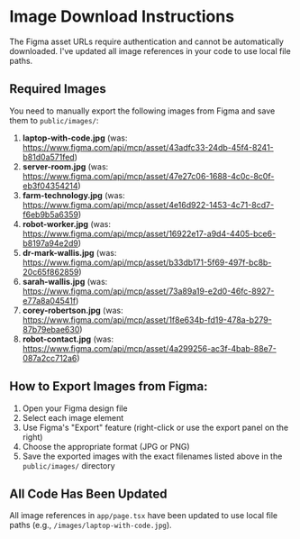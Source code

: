 # Image Download Instructions

The Figma asset URLs require authentication and cannot be automatically downloaded. I've updated all image references in your code to use local file paths.

## Required Images

You need to manually export the following images from Figma and save them to `public/images/`:

1. **laptop-with-code.jpg** (was: https://www.figma.com/api/mcp/asset/43adfc33-24db-45f4-8241-b81d0a571fed)
2. **server-room.jpg** (was: https://www.figma.com/api/mcp/asset/47e27c06-1688-4c0c-8c0f-eb3f04354214)
3. **farm-technology.jpg** (was: https://www.figma.com/api/mcp/asset/4e16d922-1453-4c71-8cd7-f6eb9b5a6359)
4. **robot-worker.jpg** (was: https://www.figma.com/api/mcp/asset/16922e17-a9d4-4405-bce6-b8197a94e2d9)
5. **dr-mark-wallis.jpg** (was: https://www.figma.com/api/mcp/asset/b33db171-5f69-497f-bc8b-20c65f862859)
6. **sarah-wallis.jpg** (was: https://www.figma.com/api/mcp/asset/73a89a19-e2d0-46fc-8927-e77a8a04541f)
7. **corey-robertson.jpg** (was: https://www.figma.com/api/mcp/asset/1f8e634b-fd19-478a-b279-87b79ebae630)
8. **robot-contact.jpg** (was: https://www.figma.com/api/mcp/asset/4a299256-ac3f-4bab-88e7-087a2cc712a6)

## How to Export Images from Figma:

1. Open your Figma design file
2. Select each image element
3. Use Figma's "Export" feature (right-click or use the export panel on the right)
4. Choose the appropriate format (JPG or PNG)
5. Save the exported images with the exact filenames listed above in the `public/images/` directory

## All Code Has Been Updated

All image references in `app/page.tsx` have been updated to use local file paths (e.g., `/images/laptop-with-code.jpg`).

